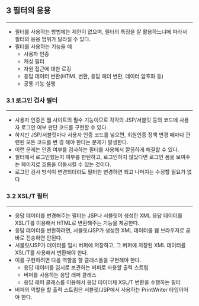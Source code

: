 ## 3 필터의 응용

---
* 필터를 사용하는 방법에는 제한이 없으며, 필터의 특징을 잘 활용하느냐에 따라서 필터의 응용
범위가 달라질 수 있다.
* 필터를 사용하는 기능들 예
  * 사용자 인증
  * 캐싱 필터
  * 자원 접근에 대한 로깅
  * 응답 데이터 변환(HTML 변환, 응답 헤더 변환, 데이터 암호화 등)
  * 공통 기능 실행

### 3.1 로그인 검사 필터

---
* 사용자 인증은 웹 사이트의 필수 기능이므로 각각의 JSP/서블릿 등의 코드에 사용자 로그인 여부 판단
코드를 구현할 수 있다.
* 하지만 JSP/서블릿마다 사용자 인증 코드를 넣으면, 회원인증 정책 변경 때마다 관련된 모든 코드를 변
경 해야 한다는 문제가 발생한다.
* 이런 문제는 인증 여부를 검사하는 필터를 사용해서 깔끔하게 해결할 수 있다.
* 필터에서 로그인했는지 여부를 판탄하고, 로그인하지 않았다면 로그인 폼을 보여주는 페이지로 흐름을
이동시킬 수 있는 것이다.
* 로그인 검사 방식이 변경되더라도 필터만 변경하면 되고 나머지는 수정할 필요가 없다

### 3.2 XSL/T 필터

---
* 응답 데이터를 변경해주는 필터는 JSP나 서블릿이 생성한 XML 응답 데이터를 XSL/T를 
이용해서 HTML로 변환해주는 기능을 제공한다.
* 응답 데이터를 변환하려면, 서블릿/JSP가 생성한 XML 데이터를 웹 브라우저로 곧바로 전송하면 안된다.
* 서블릿/JSP가 데이터를 임시 버퍼에 저장하고, 그 버퍼에 저장된 XML 데이터를 XSL/T를 사용해서 변환해야
한다.
* 이를 구현하려면 다음 역할을 할 클래스들을 구현해야 한다.
  * 응답 데이터를 임시로 보관하는 버퍼로 사용할 출력 스트림
  * 버퍼를 사용하는 응답 래퍼 클래스
  * 응답 래퍼 클래스를 이용해서 응답 데이터체 XSL/T 변환을 수행하는 필터
* 버퍼의 역할을 할 출력 스트림은 서블릿/JSP에서 사용하는 PrintWriter 타입이어야 한다.